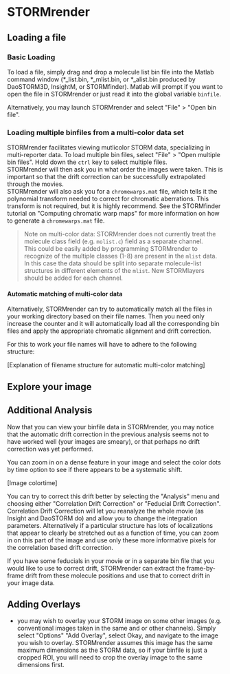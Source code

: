 # STORMrender

## Loading a file
### Basic Loading
To load a file, simply drag and drop a molecule list bin file into the Matlab command window (\*\_list.bin, \*\_mlist.bin, or \*\_alist.bin produced by DaoSTORM3D, InsightM, or STORMfinder).  Matlab will prompt if you want to open the file in STORMrender or just read it into the global variable `binfile`.

Alternatively, you may launch STORMrender and select "File" > "Open bin file".  

### Loading multiple binfiles from a multi-color data set
STORMrender facilitates viewing mutlicolor STORM data, specializing in multi-reporter data.  To load multiple bin files, select "File" > "Open multiple bin files".  Hold down the `ctrl` key to select multiple files.  
STORMrender will then ask you in what order the images were taken.  This is important so that the drift correction can be successfully extrapolated through the movies.  
STORMrender will also ask you for a `chromewarps.mat` file, which tells it the polynomial transform needed to correct for chromatic aberrations.  This transform is not required, but it is highly recommend.  See the STORMfinder tutorial on "Computing chromatic warp maps" for more information on how to generate a `chromewarps.mat` file.   

> Note on multi-color data: STORMrender does not currently treat the molecule class  field (e.g. `molist.c`) field as a separate channel.  
> This could be easily added by programming STORMrender to recognize of the multiple classes (1-8) are present in the `mlist` data.  In this case the data should be split into separate molecule-list structures in different elements of the `mlist`.  New STORMlayers should be added for each channel.

#### Automatic matching of multi-color data
Alternatively, STORMrender can try to automatically match all the files in your working directory based on their file names.  Then you need only increase the counter and it will automatically load all the corresponding bin files and apply the appropriate chromatic alignment and drift correction.  

For this to work your file names will have to adhere to the following structure:

[Explanation of filename structure for automatic multi-color matching] 



## Explore your image

## Additional Analysis
Now that you can view your binfile data in STORMrender, you may notice that the automatic drift correction in the previous analysis seems not to have worked well (your images are smeary), or that perhaps no drift correction was yet performed.  

You can zoom in on a dense feature in your image and select the color dots by time option to see if there appears to be a systematic shift.  

[Image colortime]

You can try to correct this drift better by selecting the "Analysis" menu and choosing either "Correlation Drift Correction" or "Feducial Drift Correction".  Correlation Drift Correction will let you reanalyze the whole movie (as Insight and DaoSTORM do) and allow you to change the integration parameters.  Alternatively if a particular structure has lots of localizations that appear to clearly be stretched out as a function of time, you can zoom in on this part of the image and use only these more informative pixels for the correlation based drift correction.    

If you have some feducials in your movie or in a separate bin file that you would like to use to correct drift, STORMrender can extract the frame-by-frame drift from these molecule positions and use that to correct drift in your image data.  


## Adding Overlays
* you may wish to overlay your STORM image on some other images (e.g. conventional images taken in the same and or other channels). Simply select "Options" "Add Overlay", select Okay, and navigate to the image you wish to overlay.  STORMrender assumes this image has the same maximum dimensions as the STORM data, so if your binfile is just a cropped ROI, you will need to crop the overlay image to the same dimensions first.  